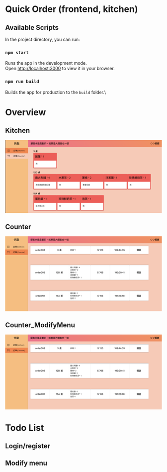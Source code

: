 # Quick Order (frontend, kitchen)

## Available Scripts

In the project directory, you can run:

### `npm start`

Runs the app in the development mode.\
Open [http://localhost:3000](http://localhost:3000) to view it in your browser.

### `npm run build`

Builds the app for production to the `build` folder.\

# Overview
## Kitchen
![image](https://github.com/Risetto-Kao/quick_order_frontend_kitchen/blob/main/%E6%88%AA%E5%9C%96%202022-04-12%20%E4%B8%8A%E5%8D%8811.45.40.png)
## Counter
![image](https://github.com/Risetto-Kao/quick_order_frontend_kitchen/blob/main/%E6%88%AA%E5%9C%96%202022-04-12%20%E4%B8%8A%E5%8D%8811.45.53.png)
## Counter_ModifyMenu
![image](https://github.com/Risetto-Kao/quick_order_frontend_kitchen/blob/main/%E6%88%AA%E5%9C%96%202022-04-12%20%E4%B8%8A%E5%8D%8811.45.53.png)

# Todo List
## Login/register
## Modify menu
